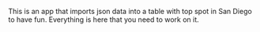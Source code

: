 This is an app that imports json data into a table with top spot in San Diego to have fun. Everything is here that you need to work on it.